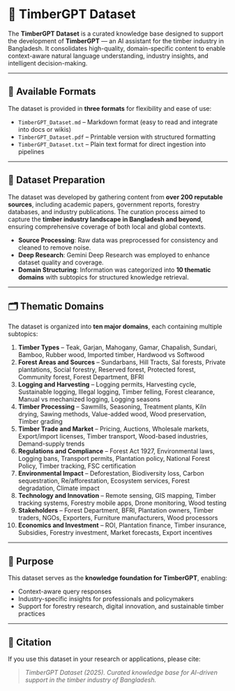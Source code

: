 # 🌲 TimberGPT Dataset  

The **TimberGPT Dataset** is a curated knowledge base designed to support the development of **TimberGPT** — an AI assistant for the timber industry in Bangladesh. It consolidates high-quality, domain-specific content to enable context-aware natural language understanding, industry insights, and intelligent decision-making.  

---

## 📂 Available Formats  
The dataset is provided in **three formats** for flexibility and ease of use:  
- `TimberGPT_Dataset.md` – Markdown format (easy to read and integrate into docs or wikis)  
- `TimberGPT_Dataset.pdf` – Printable version with structured formatting  
- `TimberGPT_Dataset.txt` – Plain text format for direct ingestion into pipelines  

---

## 📑 Dataset Preparation  
The dataset was developed by gathering content from **over 200 reputable sources**, including academic papers, government reports, forestry databases, and industry publications. The curation process aimed to capture the **timber industry landscape in Bangladesh and beyond**, ensuring comprehensive coverage of both local and global contexts.  

- **Source Processing**: Raw data was preprocessed for consistency and cleaned to remove noise.  
- **Deep Research**: Gemini Deep Research was employed to enhance dataset quality and coverage.  
- **Domain Structuring**: Information was categorized into **10 thematic domains** with subtopics for structured knowledge retrieval.  

---

## 🗂️ Thematic Domains  
The dataset is organized into **ten major domains**, each containing multiple subtopics:  

1. **Timber Types** – Teak, Garjan, Mahogany, Gamar, Chapalish, Sundari, Bamboo, Rubber wood, Imported timber, Hardwood vs Softwood  
2. **Forest Areas and Sources** – Sundarbans, Hill Tracts, Sal forests, Private plantations, Social forestry, Reserved forest, Protected forest, Community forest, Forest Department, BFRI  
3. **Logging and Harvesting** – Logging permits, Harvesting cycle, Sustainable logging, Illegal logging, Timber felling, Forest clearance, Manual vs mechanized logging, Logging seasons  
4. **Timber Processing** – Sawmills, Seasoning, Treatment plants, Kiln drying, Sawing methods, Value-added wood, Wood preservation, Timber grading  
5. **Timber Trade and Market** – Pricing, Auctions, Wholesale markets, Export/import licenses, Timber transport, Wood-based industries, Demand-supply trends  
6. **Regulations and Compliance** – Forest Act 1927, Environmental laws, Logging bans, Transport permits, Plantation policy, National Forest Policy, Timber tracking, FSC certification  
7. **Environmental Impact** – Deforestation, Biodiversity loss, Carbon sequestration, Re/afforestation, Ecosystem services, Forest degradation, Climate impact  
8. **Technology and Innovation** – Remote sensing, GIS mapping, Timber tracking systems, Forestry mobile apps, Drone monitoring, Wood testing  
9. **Stakeholders** – Forest Department, BFRI, Plantation owners, Timber traders, NGOs, Exporters, Furniture manufacturers, Wood processors  
10. **Economics and Investment** – ROI, Plantation finance, Timber insurance, Subsidies, Forestry investment, Market forecasts, Export incentives  

---

## 🎯 Purpose  
This dataset serves as the **knowledge foundation for TimberGPT**, enabling:  
- Context-aware query responses  
- Industry-specific insights for professionals and policymakers  
- Support for forestry research, digital innovation, and sustainable timber practices  

---

## 📜 Citation  
If you use this dataset in your research or applications, please cite:  

> *TimberGPT Dataset (2025). Curated knowledge base for AI-driven support in the timber industry of Bangladesh.*  
